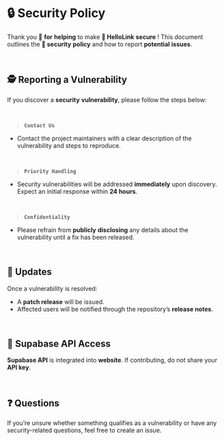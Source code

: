 # 🔒 Security Policy  

Thank you 💓 **for** **helping** to make **🔗 HelloLink** **secure** ! This document outlines the **🪪 security** **policy** and how to report **potential** **issues**.

<br>

## 🕵️ Reporting a Vulnerability  

If you discover a **security** **vulnerability**, please follow the steps below:

<br>

> **`Contact Us`**  
   - Contact the project maintainers with a clear description of the vulnerability and steps to reproduce.

<br>

> **`Priority Handling`**  
   - Security vulnerabilities will be addressed **immediately** upon discovery. Expect an initial response within **24 hours**.

<br>

> **`Confidentiality`**  
   - Please refrain from **publicly** **disclosing** any details about the vulnerability until a fix has been released.

<br>

## 🔄 Updates  

Once a vulnerability is resolved:  
- A **patch release** will be issued.  
- Affected users will be notified through the repository’s **release notes**.

<br>

## 🔑 Supabase API Access

**Supabase API** is integrated into **website**. If contributing, do not share your **API key**.

<br>

## ❓ Questions  

If you’re unsure whether something qualifies as a vulnerability or have any security-related questions, feel free to create an issue.

